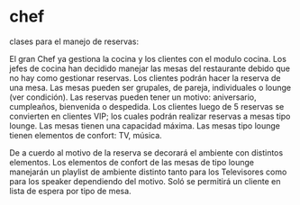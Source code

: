 # chef
clases para el manejo de reservas:

El gran Chef ya gestiona la cocina y los clientes con el modulo cocina. 
Los jefes de cocina han decidido manejar las mesas del restaurante debido que no hay como gestionar reservas. 
Los clientes podrán hacer la reserva de una mesa. Las mesas pueden ser grupales, de pareja,  individuales o lounge 
(ver condición). Las reservas pueden tener un motivo: aniversario, cumpleaños, bienvenida o despedida. Los clientes 
luego de 5 reservas se convierten en clientes VIP; los cuales podrán realizar reservas a mesas tipo lounge. 
Las mesas tienen una capacidad máxima. Las mesas tipo lounge tienen elementos de confort: TV, música. 

De a cuerdo al motivo de la reserva se decorará el ambiente con distintos elementos. 
Los elementos de confort de las mesas de tipo lounge manejarán un playlist de ambiente distinto tanto para los Televisores
como para los speaker dependiendo del motivo. Soló se permitirá un cliente en lista de espera por tipo de mesa.

